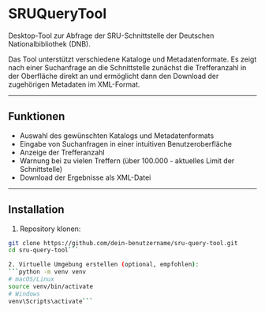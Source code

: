 # SRUQueryTool

Desktop-Tool zur Abfrage der SRU-Schnittstelle der Deutschen Nationalbibliothek (DNB). 

Das Tool unterstützt verschiedene Kataloge und Metadatenformate. Es zeigt nach einer Suchanfrage an die Schnittstelle zunächst die Trefferanzahl in der Oberfläche direkt an und ermöglicht dann den Download der zugehörigen Metadaten im XML-Format.

---

## Funktionen

- Auswahl des gewünschten Katalogs und Metadatenformats
- Eingabe von Suchanfragen in einer intuitiven Benutzeroberfläche
- Anzeige der Trefferanzahl
- Warnung bei zu vielen Treffern (über 100.000 - aktuelles Limit der Schnittstelle)
- Download der Ergebnisse als XML-Datei

---

## Installation

1. Repository klonen:

```bash
git clone https://github.com/dein-benutzername/sru-query-tool.git
cd sru-query-tool```

2. Virtuelle Umgebung erstellen (optional, empfohlen):
```python -m venv venv
# macOS/Linux
source venv/bin/activate
# Windows
venv\Scripts\activate```

